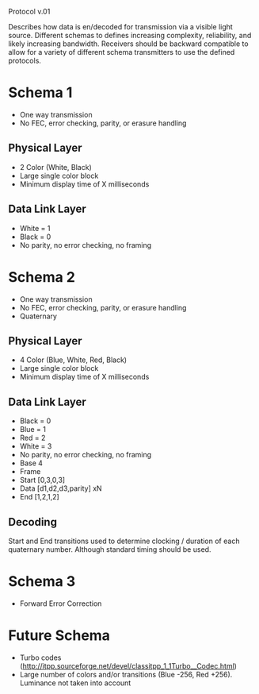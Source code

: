 Protocol v.01

Describes how data is en/decoded for transmission via a visible light source.
Different schemas to defines increasing complexity, reliability, and likely increasing bandwidth.
Receivers should be backward compatible to allow for a variety of different schema transmitters to use the defined protocols.


Schema 1
=========
* One way transmission
* No FEC, error checking, parity, or erasure handling

Physical Layer
--------------
* 2 Color (White, Black)
* Large single color block
* Minimum display time of X milliseconds

Data Link Layer
---------------
* White = 1
* Black =  0
* No parity, no error checking, no framing

Schema 2
=========
* One way transmission
* No FEC, error checking, parity, or erasure handling
* Quaternary

Physical Layer
--------------
* 4 Color (Blue, White, Red, Black)
* Large single color block
* Minimum display time of X milliseconds

Data Link Layer
---------------
* Black = 0
* Blue = 1
* Red = 2
* White = 3
* No parity, no error checking, no framing
* Base 4
* Frame
*   Start [0,3,0,3]
*   Data  [d1,d2,d3,parity] xN
*   End   [1,2,1,2] 

Decoding
--------
Start and End transitions used to determine clocking / duration of each quaternary number.  Although standard timing should be used.

Schema 3
========
* Forward Error Correction

Future Schema
=============
* Turbo codes (http://itpp.sourceforge.net/devel/classitpp_1_1Turbo__Codec.html)
* Large number of colors and/or transitions   (Blue -256, Red +256). Luminance not taken into account



